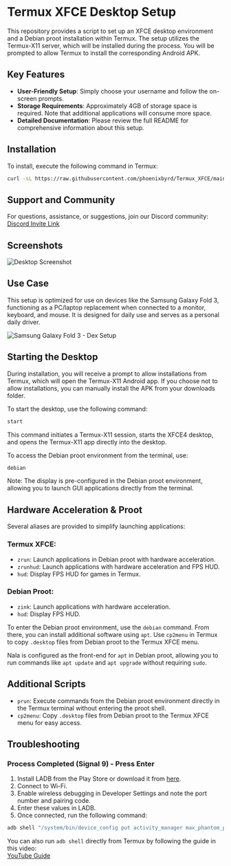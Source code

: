 # Termux XFCE Desktop Setup

This repository provides a script to set up an XFCE desktop environment and a Debian proot installation within Termux. The setup utilizes the Termux-X11 server, which will be installed during the process. You will be prompted to allow Termux to install the corresponding Android APK.

## Key Features
- **User-Friendly Setup**: Simply choose your username and follow the on-screen prompts.
- **Storage Requirements**: Approximately 4GB of storage space is required. Note that additional applications will consume more space.
- **Detailed Documentation**: Please review the full README for comprehensive information about this setup.

## Installation

To install, execute the following command in Termux:

```bash
curl -sL https://raw.githubusercontent.com/phoenixbyrd/Termux_XFCE/main/install_xfce_native.sh -o install.sh && bash install.sh
```

## Support and Community

For questions, assistance, or suggestions, join our Discord community:  
[Discord Invite Link](https://discord.gg/pNMVrZu5dm)

## Screenshots

![Desktop Screenshot](desktop.png)

## Use Case

This setup is optimized for use on devices like the Samsung Galaxy Fold 3, functioning as a PC/laptop replacement when connected to a monitor, keyboard, and mouse. It is designed for daily use and serves as a personal daily driver.

![Samsung Galaxy Fold 3 - Dex Setup](desk.jpg)

## Starting the Desktop

During installation, you will receive a prompt to allow installations from Termux, which will open the Termux-X11 Android app. If you choose not to allow installations, you can manually install the APK from your downloads folder.

To start the desktop, use the following command:

```bash
start
```

This command initiates a Termux-X11 session, starts the XFCE4 desktop, and opens the Termux-X11 app directly into the desktop.

To access the Debian proot environment from the terminal, use:

```bash
debian
```

Note: The display is pre-configured in the Debian proot environment, allowing you to launch GUI applications directly from the terminal.

## Hardware Acceleration & Proot

Several aliases are provided to simplify launching applications:

### Termux XFCE:
- `zrun`: Launch applications in Debian proot with hardware acceleration.
- `zrunhud`: Launch applications with hardware acceleration and FPS HUD.
- `hud`: Display FPS HUD for games in Termux.

### Debian Proot:
- `zink`: Launch applications with hardware acceleration.
- `hud`: Display FPS HUD.

To enter the Debian proot environment, use the `debian` command. From there, you can install additional software using `apt`. Use `cp2menu` in Termux to copy `.desktop` files from Debian proot to the Termux XFCE menu.

Nala is configured as the front-end for `apt` in Debian proot, allowing you to run commands like `apt update` and `apt upgrade` without requiring `sudo`.

## Additional Scripts

- `prun`: Execute commands from the Debian proot environment directly in the Termux terminal without entering the proot shell.
- `cp2menu`: Copy `.desktop` files from Debian proot to the Termux XFCE menu for easy access.

## Troubleshooting

### Process Completed (Signal 9) - Press Enter

1. Install LADB from the Play Store or download it from [here](https://github.com/hyperio546/ladb-builds/releases).
2. Connect to Wi-Fi.
3. Enable wireless debugging in Developer Settings and note the port number and pairing code.
4. Enter these values in LADB.
5. Once connected, run the following command:

```bash
adb shell "/system/bin/device_config put activity_manager max_phantom_processes 2147483647"
```

You can also run `adb shell` directly from Termux by following the guide in this video:  
[YouTube Guide](https://www.youtube.com/watch?v=BHc7uvX34bM)
```